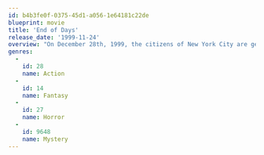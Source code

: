 ```yaml
---
id: b4b3fe0f-0375-45d1-a056-1e64181c22de
blueprint: movie
title: 'End of Days'
release_date: '1999-11-24'
overview: "On December 28th, 1999, the citizens of New York City are getting ready for the turn of the millennium. However, the Devil decides to crash the party by coming to the city, inhabiting a man's body, and searching for his chosen bride, a 20-year-old woman named Christine York. The world will end, and the only hope lies within an atheist called Jericho Cane."
genres:
  -
    id: 28
    name: Action
  -
    id: 14
    name: Fantasy
  -
    id: 27
    name: Horror
  -
    id: 9648
    name: Mystery
---
```

